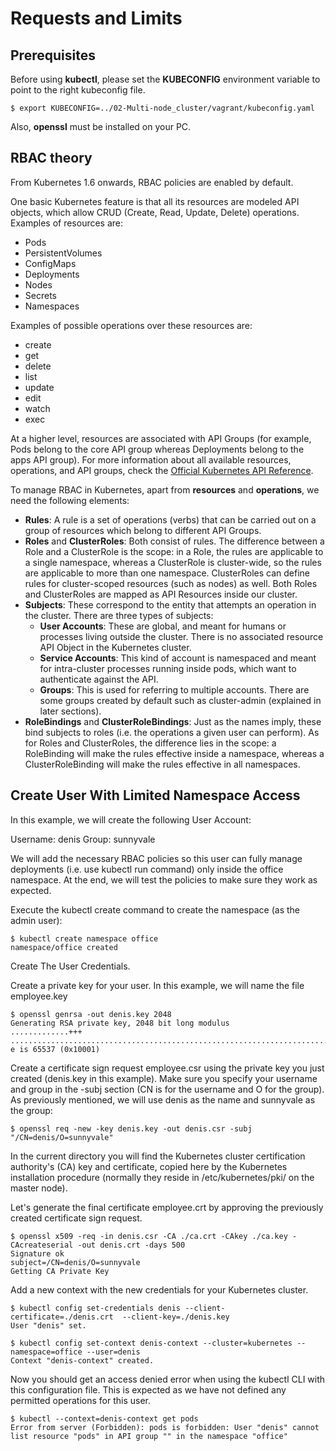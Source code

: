 # Requests and Limits

## Prerequisites

Before using **kubectl**, please set the **KUBECONFIG** environment variable to point to the right kubeconfig file.

```console
$ export KUBECONFIG=../02-Multi-node_cluster/vagrant/kubeconfig.yaml
```

Also, **openssl** must be installed on your PC.

## RBAC theory

From Kubernetes 1.6 onwards, RBAC policies are enabled by default. 

One basic Kubernetes feature is that all its resources are modeled API objects, which allow CRUD (Create, Read, Update, Delete) operations. 
Examples of resources are:

- Pods
- PersistentVolumes
- ConfigMaps
- Deployments
- Nodes
- Secrets
- Namespaces

Examples of possible operations over these resources are:

- create
- get
- delete
- list
- update
- edit
- watch
- exec    

At a higher level, resources are associated with API Groups (for example, Pods belong to the core API group whereas Deployments belong to the apps API group). For more information about all available resources, operations, and API groups, check the [Official Kubernetes API Reference](https://kubernetes.io/docs/reference/kubernetes-api/).


To manage RBAC in Kubernetes, apart from **resources** and **operations**, we need the following elements:

- **Rules**: A rule is a set of operations (verbs) that can be carried out on a group of resources which belong to different API Groups.
- **Roles** and **ClusterRoles**: Both consist of rules. The difference between a Role and a ClusterRole is the scope: in a Role, the rules are applicable to a single namespace, whereas a ClusterRole is cluster-wide, so the rules are applicable to more than one namespace. ClusterRoles can define rules for cluster-scoped resources (such as nodes) as well. Both Roles and ClusterRoles are mapped as API Resources inside our cluster.
- **Subjects**: These correspond to the entity that attempts an operation in the cluster. There are three types of subjects:
    - **User Accounts**: These are global, and meant for humans or processes living outside the cluster. There is no associated resource API Object in the Kubernetes cluster.
    - **Service Accounts**: This kind of account is namespaced and meant for intra-cluster processes running inside pods, which want to authenticate against the API.
    - **Groups**: This is used for referring to multiple accounts. There are some groups created by default such as cluster-admin (explained in later sections).
- **RoleBindings** and **ClusterRoleBindings**: Just as the names imply, these bind subjects to roles (i.e. the operations a given user can perform). As for Roles and ClusterRoles, the difference lies in the scope: a RoleBinding will make the rules effective inside a namespace, whereas a ClusterRoleBinding will make the rules effective in all namespaces.

## Create User With Limited Namespace Access

In this example, we will create the following User Account:

Username: denis
Group: sunnyvale

We will add the necessary RBAC policies so this user can fully manage deployments (i.e. use kubectl run command) only inside the office namespace. At the end, we will test the policies to make sure they work as expected.

Execute the kubectl create command to create the namespace (as the admin user):

```console
$ kubectl create namespace office
namespace/office created
```

Create The User Credentials. 

Create a private key for your user. In this example, we will name the file employee.key

```console
$ openssl genrsa -out denis.key 2048
Generating RSA private key, 2048 bit long modulus
.............+++
...................................................................................................................................................+++
e is 65537 (0x10001)
```

Create a certificate sign request employee.csr using the private key you just created (denis.key in this example). Make sure you specify your username and group in the -subj section (CN is for the username and O for the group). As previously mentioned, we will use denis as the name and sunnyvale as the group:

```console
$ openssl req -new -key denis.key -out denis.csr -subj "/CN=denis/O=sunnyvale"
```

In the current directory you will find the  Kubernetes cluster certification authority's (CA) key and certificate, copied here by the Kubernetes installation procedure (normally they reside in /etc/kubernetes/pki/ on the master node).

Let's generate the final certificate employee.crt by approving the previously created certificate sign request.

```console
$ openssl x509 -req -in denis.csr -CA ./ca.crt -CAkey ./ca.key -CAcreateserial -out denis.crt -days 500
Signature ok
subject=/CN=denis/O=sunnyvale
Getting CA Private Key
```

Add a new context with the new credentials for your Kubernetes cluster.

```console
$ kubectl config set-credentials denis --client-certificate=./denis.crt  --client-key=./denis.key
User "denis" set.
```

```console
$ kubectl config set-context denis-context --cluster=kubernetes --namespace=office --user=denis
Context "denis-context" created.
```

Now you should get an access denied error when using the kubectl CLI with this configuration file. This is expected as we have not defined any permitted operations for this user.


```console
$ kubectl --context=denis-context get pods
Error from server (Forbidden): pods is forbidden: User "denis" cannot list resource "pods" in API group "" in the namespace "office"
```
